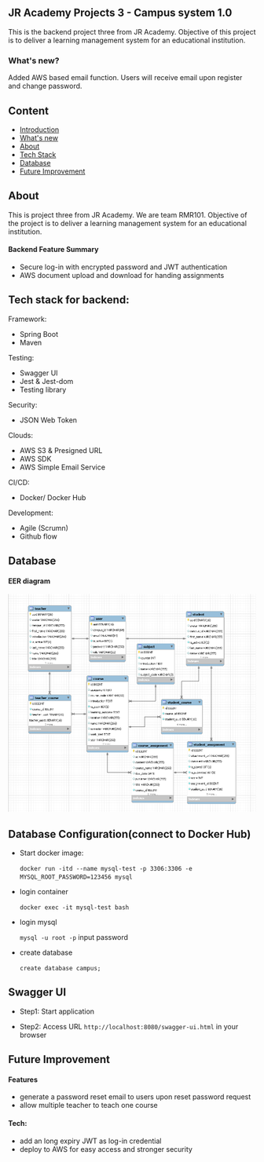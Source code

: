 ## JR Academy Projects 3 - Campus system 1.0
This is the backend project three from JR Academy. 
Objective of this project is to deliver a learning management system for an educational institution.

### What's new?

Added AWS based email function. 
Users will receive email upon register and change password. 

## Content
- [Introduction](#jr-academy-projects-3---campus-system-10)
- [What's new](#whats-new)
- [About](#about)
- [Tech Stack](#tech-stack-for-backend)
- [Database](#database)
- [Future Improvement](#future-improvement)

## About
This is project three from JR Academy. 
We are team RMR101. Objective of the project is to 
deliver a learning management system for an educational institution.

#### Backend Feature Summary
<ul>
<li>Secure log-in with encrypted password and JWT authentication</li>
<li>AWS document upload and download for handing assignments</li>
</ul>

## Tech stack for backend:

Framework:
- Spring Boot
- Maven

Testing:
- Swagger UI
- Jest & Jest-dom
- Testing library

Security:
- JSON Web Token

Clouds:
- AWS S3 & Presigned URL
- AWS SDK 
- AWS Simple Email Service

CI/CD:
- Docker/ Docker Hub

Development:
- Agile (Scrumn)
- Github flow

## Database
#### EER diagram
![](./demo/images/Campus_Database.jpg)

## Database Configuration(connect to Docker Hub)

- Start docker image:
    
    `docker run -itd --name mysql-test -p 3306:3306 -e MYSQL_ROOT_PASSWORD=123456 mysql`

- login container

    `docker exec -it mysql-test bash`

- login mysql

    `mysql -u root -p`
    input password
    
- create database
 
   `create database campus;`

## Swagger UI

- Step1: Start application 

- Step2: Access URL `http://localhost:8080/swagger-ui.html` in your browser


## Future Improvement
#### Features
<ul>
<li>generate a password reset email to users upon reset password request</li>
<li>allow multiple teacher to teach one course</li>
</ul>

#### Tech:
<ul>
<li>add an long expiry JWT as log-in credential</li>
<li>deploy to AWS for easy access and stronger security</li>
</ul>

